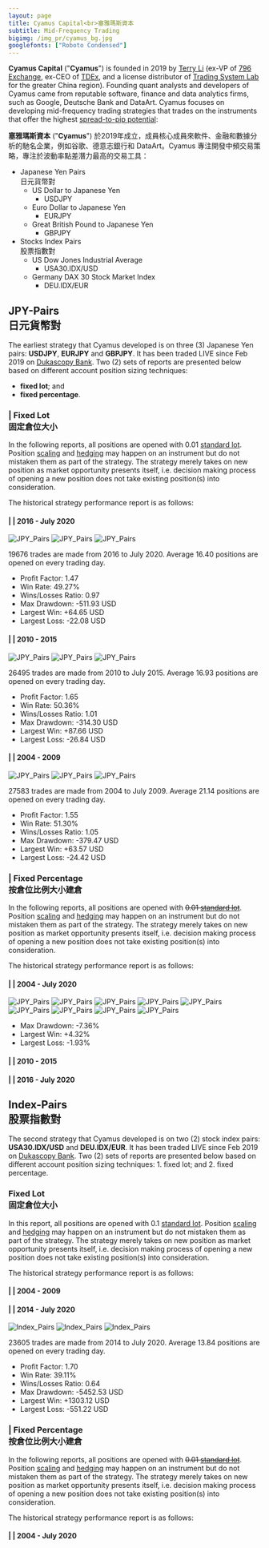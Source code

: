 ```yaml
---
layout: page
title: Cyamus Capital<br>塞雅瑪斯資本
subtitle: Mid-Frequency Trading
bigimg: /img_pr/cyamus_bg.jpg
googlefonts: ["Roboto Condensed"]
---
```


<i class='fa fa-sun-o' style='color:DimGrey'></i> **Cyamus Capital** ("**Cyamus**") is founded in 2019 by [Terry Li](https://bit.ly/terryli) (ex-VP of [796 Exchange](https://www.796.com), ex-CEO of [TDEx](https://www.tdex.com), and a license distributor of [Trading System Lab](https://www.tradingsystemlab.com) for the greater China region). Founding quant analysts and developers of Cyamus came from reputable software, finance and data analytics firms, such as Google, Deutsche Bank and DataArt. Cyamus focuses on developing mid-frequency trading strategies that trades on the instruments that offer the highest [spread-to-pip potential](https://www.investopedia.com/articles/forex/10/spread-pip-potential-pairs-day-trading.asp):

<i class='fa fa-sun-o' style='color:DimGrey'></i> **塞雅瑪斯資本** ("**Cyamus**") 於2019年成立，成員核心成員來軟件、金融和數據分析的馳名企業，例如谷歌、德意志銀行和 DataArt。Cyamus 專注開發中頻交易策略，專注於波動率點差潛力最高的交易工具：

- <i class='fa fa-yen'></i> Japanese Yen Pairs<br>日元貨幣對
  - US Dollar to Japanese Yen
    - USDJPY
  - Euro Dollar to Japanese Yen
    - EURJPY
  - Great British Pound to Japanese Yen
    - GBPJPY
- <i class='fa fa-pie-chart'></i> Stocks Index Pairs<br>股票指數對
  - US Dow Jones Industrial Average
    - USA30.IDX/USD
  - Germany DAX 30 Stock Market Index
    - DEU.IDX/EUR

## <i class='fa fa-yen'></i> JPY-Pairs<br>日元貨幣對

The earliest strategy that Cyamus developed is on three (3) Japanese Yen pairs: <b>USDJPY</b>, <b>EURJPY</b> and <b>GBPJPY</b>. It has been traded LIVE since Feb 2019 on [Dukascopy Bank](https://en.wikipedia.org/wiki/Dukascopy_Bank). Two (2) sets of reports are presented below based on different account position sizing techniques:

- <i class='fa fa-cog'></i> <b>fixed lot</b>; and
- <i class='fa fa-cogs'></i> <b>fixed percentage</b>.

### <i class='fa fa-yen'></i> | <i class='fa fa-cog'></i> Fixed Lot<br>固定倉位大小

In the following reports, all positions are opened with 0.01 [standard lot](https://www.investopedia.com/terms/s/standard-lot.asp). Position [scaling](https://learn.tradimo.com/dont-go-broke-protect-your-capital/scaling-in-and-out-of-trades) and [hedging](https://www.investopedia.com/ask/answers/forex/forex-hedge-and-currency-hedging-strategy.asp) may happen on an instrument but do not mistaken them as part of the strategy. The strategy merely takes on new position as market opportunity presents itself, i.e. decision making process of opening a new position does not take existing position(s) into consideration.

The historical strategy performance report is as follows:

#### <i class='fa fa-yen'></i> | <i class='fa fa-cog'></i> | 2016 - July 2020

![JPY_Pairs](/img_pr/jpy_0.01_capitalChart_2016_2020.png "JPY Pairs Performance Report")
![JPY_Pairs](/img_pr/jpy_0.01_profitColumn_2016_2020.png "JPY Pairs Performance Report")
![JPY_Pairs](/img_pr/jpy_0.01_monthlyPerformance_2016_2020.png "JPY Pairs Performance Report")

19676 trades are made from 2016 to July 2020. Average 16.40 positions are opened on every trading day.

- Profit Factor: 1.47
- Win Rate: 49.27%
- Wins/Losses Ratio: 0.97
- Max Drawdown: -511.93 USD
- Largest Win: +64.65 USD
- Largest Loss: -22.08 USD

#### <i class='fa fa-yen'></i> | <i class='fa fa-cog'></i> | 2010 - 2015

![JPY_Pairs](/img_pr/jpy_0.01_capitalChart_2010_2015.png "JPY Pairs Performance Report")
![JPY_Pairs](/img_pr/jpy_0.01_profitColumn_2010_2015.png "JPY Pairs Performance Report")
![JPY_Pairs](/img_pr/jpy_0.01_monthlyPerformance_2010_2015.png "JPY Pairs Performance Report")

26495 trades are made from 2010 to July 2015. Average 16.93 positions are opened on every trading day.

- Profit Factor: 1.65
- Win Rate: 50.36%
- Wins/Losses Ratio: 1.01
- Max Drawdown: -314.30 USD
- Largest Win: +87.66 USD
- Largest Loss: -26.84 USD

#### <i class='fa fa-yen'></i> | <i class='fa fa-cog'></i> | 2004 - 2009

![JPY_Pairs](/img_pr/jpy_0.01_capitalChart_2004_2009.png "JPY Pairs Performance Report")
![JPY_Pairs](/img_pr/jpy_0.01_profitColumn_2004_2009.png "JPY Pairs Performance Report")
![JPY_Pairs](/img_pr/jpy_0.01_monthlyPerformance_2004_2009.png "JPY Pairs Performance Report")

27583 trades are made from 2004 to July 2009. Average 21.14 positions are opened on every trading day.

- Profit Factor: 1.55
- Win Rate: 51.30%
- Wins/Losses Ratio: 1.05
- Max Drawdown: -379.47 USD
- Largest Win: +63.57 USD
- Largest Loss: -24.42 USD



### <i class='fa fa-yen'></i> | <i class='fa fa-cogs'></i> Fixed Percentage<br>按倉位比例大小建倉

In the following reports, all positions are opened with <s>0.01 [standard lot](https://www.investopedia.com/terms/s/standard-lot.asp)</s>. Position [scaling](https://learn.tradimo.com/dont-go-broke-protect-your-capital/scaling-in-and-out-of-trades) and [hedging](https://www.investopedia.com/ask/answers/forex/forex-hedge-and-currency-hedging-strategy.asp) may happen on an instrument but do not mistaken them as part of the strategy. The strategy merely takes on new position as market opportunity presents itself, i.e. decision making process of opening a new position does not take existing position(s) into consideration.

The historical strategy performance report is as follows:

#### <i class='fa fa-yen'></i> | <i class='fa fa-cogs'></i> | 2004 - July 2020

![JPY_Pairs](/img_pr/jpy_%_capitalChart_2020.png "JPY Pairs Performance Report")
![JPY_Pairs](/img_pr/jpy_%_capitalChart_2018_2019.png "JPY Pairs Performance Report")
![JPY_Pairs](/img_pr/jpy_%_capitalChart_2016_2017.png "JPY Pairs Performance Report")
![JPY_Pairs](/img_pr/jpy_%_capitalChart_2014_2015.png "JPY Pairs Performance Report")
![JPY_Pairs](/img_pr/jpy_%_capitalChart_2012_2013.png "JPY Pairs Performance Report")
![JPY_Pairs](/img_pr/jpy_%_capitalChart_2010_2011.png "JPY Pairs Performance Report")
![JPY_Pairs](/img_pr/jpy_%_capitalChart_2008_2009.png "JPY Pairs Performance Report")
![JPY_Pairs](/img_pr/jpy_%_capitalChart_2006_2007.png "JPY Pairs Performance Report")
![JPY_Pairs](/img_pr/jpy_%_capitalChart_2004_2005.png "JPY Pairs Performance Report")

- Max Drawdown: -7.36%
- Largest Win: +4.32%
- Largest Loss: -1.93%

#### <i class='fa fa-yen'></i> | <i class='fa fa-cogs'></i> | 2010 - 2015

#### <i class='fa fa-yen'></i> | <i class='fa fa-cogs'></i> | 2016 - July 2020

## <i class='fa fa-pie-chart'></i> Index-Pairs<br>股票指數對

The second strategy that Cyamus developed is on two (2) stock index pairs: <b>USA30.IDX/USD</b> and <b>DEU.IDX/EUR</b>. It has been traded LIVE since Feb 2019 on [Dukascopy Bank](https://en.wikipedia.org/wiki/Dukascopy_Bank). Two (2) sets of reports are presented below based on different account position sizing techniques: 1. fixed lot; and 2. fixed percentage.

### <i class='fa fa-pie-chart'></i> Fixed Lot<br>固定倉位大小

In this report, all positions are opened with 0.1 [standard lot](https://www.investopedia.com/terms/s/standard-lot.asp). Position [scaling](https://learn.tradimo.com/dont-go-broke-protect-your-capital/scaling-in-and-out-of-trades) and [hedging](https://www.investopedia.com/ask/answers/forex/forex-hedge-and-currency-hedging-strategy.asp) may happen on an instrument but do not mistaken them as part of the strategy. The strategy merely takes on new position as market opportunity presents itself, i.e. decision making process of opening a new position does not take existing position(s) into consideration.

The historical strategy performance report is as follows:

#### <i class='fa fa-yen'></i> | <i class='fa fa-cog'></i> | 2004 - 2009

#### <i class='fa fa-pie-chart'></i> | <i class='fa fa-cog'></i> | 2014 - July 2020

![Index_Pairs](/img_pr/index_0.1_capitalChart_2014_2020.png "JPY Pairs Performance Report")
![Index_Pairs](/img_pr/index_0.1_profitColumn_2014_2020.png "JPY Pairs Performance Report")
![Index_Pairs](/img_pr/index_0.1_monthlyPerformance_2014_2020.png "JPY Pairs Performance Report")

23605 trades are made from 2014 to July 2020. Average 13.84 positions are opened on every trading day.

- Profit Factor: 1.70
- Win Rate: 39.11%
- Wins/Losses Ratio: 0.64
- Max Drawdown: -5452.53 USD
- Largest Win: +1303.12 USD
- Largest Loss: -551.22 USD

### <i class='fa fa-pie-chart'></i> | <i class='fa fa-cogs'></i> Fixed Percentage<br>按倉位比例大小建倉

In the following reports, all positions are opened with <s>0.01 [standard lot](https://www.investopedia.com/terms/s/standard-lot.asp)</s>. Position [scaling](https://learn.tradimo.com/dont-go-broke-protect-your-capital/scaling-in-and-out-of-trades) and [hedging](https://www.investopedia.com/ask/answers/forex/forex-hedge-and-currency-hedging-strategy.asp) may happen on an instrument but do not mistaken them as part of the strategy. The strategy merely takes on new position as market opportunity presents itself, i.e. decision making process of opening a new position does not take existing position(s) into consideration.

The historical strategy performance report is as follows:

#### <i class='fa fa-pie-chart'></i> | <i class='fa fa-cogs'></i> | 2004 - July 2020
